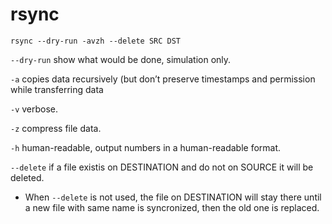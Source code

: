 # rsync

```
rsync --dry-run -avzh --delete SRC DST
```

`--dry-run` show what would be done, simulation only.

`-a` copies data recursively (but don’t preserve timestamps and permission
    while transferring data

`-v` verbose.

`-z` compress file data.

`-h` human-readable, output numbers in a human-readable format.

`--delete` if a file existis on DESTINATION and do not on SOURCE it will be
            deleted.

* When `--delete` is not used, the file on DESTINATION will stay there until a
  new file with same name is syncronized, then the old one is replaced.
